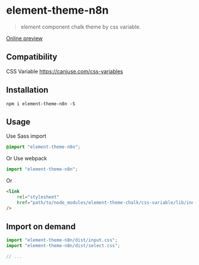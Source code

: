 # element-theme-n8n

> element component chalk theme by css variable.

[Online preview](https://n8n-io.github.io/element-theme-n8n/)

## Compatibility

CSS Variable
https://caniuse.com/css-variables

## Installation

```shell
npm i element-theme-n8n -S
```

## Usage

Use Sass import

```css
@import "element-theme-n8n";
```

Or Use webpack

```javascript
import "element-theme-n8n";
```

Or

```html
<link
	rel="stylesheet"
	href="path/to/node_modules/element-theme-chalk/css-variable/lib/index.css"
/>
```

## Import on demand

```javascript
import "element-theme-n8n/dist/input.css";
import "element-theme-n8n/dist/select.css";

// ...
```
